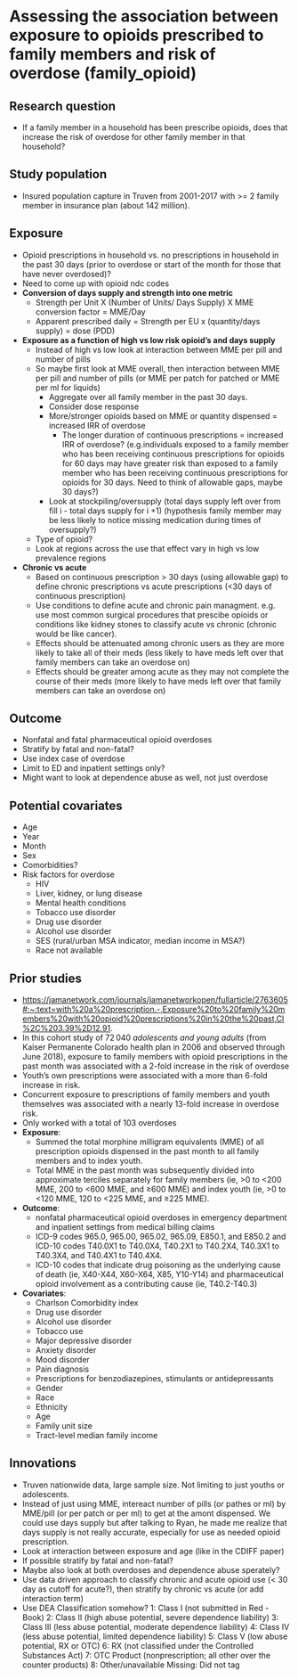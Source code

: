 #  Assessing the association between exposure to opioids prescribed to family members and risk of overdose (family_opioid)

## Research question
* If a family member in a household has been prescribe opioids, does that increase the risk of overdose for other family member in that household?
	
## Study population
* Insured population capture in Truven from 2001-2017 with >= 2 family member in insurance plan (about 142 million). 
	
## Exposure
* Opioid prescriptions in household vs. no prescriptions in household in the past 30 days (prior to overdose or start of the month for those that have never overdosed)?
* Need to come up with opioid ndc codes 
* **Conversion of days supply and strength into one metric**
	* Strength per Unit  X  (Number of Units/ Days Supply)  X  MME conversion factor  =  	MME/Day
	* Apparent prescribed daily  = Strength per EU x (quantity/days supply) = dose (PDD)
* **Exposure as a function of high vs low risk opioid’s and days supply**
	* Instead of high vs low look at interaction between MME per pill and number of pills
	* So maybe first look at MME overall, then interaction between MME per pill and number of pills (or MME per patch for patched or MME per ml for liquids)
		* Aggregate over all family member in the past 30 days.
		* Consider dose response 
		* More/stronger opioids based on MME or quantity dispensed = increased IRR of overdose 
			* The longer duration of continuous prescriptions = increased IRR of overdose? (e.g.individuals exposed to a family member who has been receiving continuous prescriptions for opioids for 60 days may have greater risk than exposed to a family member who has been receiving continuous prescriptions for opioids for 30 days. Need to think of allowable gaps, maybe 30 days?) 
		* Look at stockpiling/oversupply (total days supply left over from fill i -  total days supply for i +1) (hypothesis family member may be less likely to notice missing medication during times of oversupply?)
	* Type of opioid?
	* Look at regions across the use that effect vary in high vs low prevalence regions
* **Chronic vs acute** 
	* Based on continuous prescription > 30 days (using allowable gap) to define chronic prescriptions vs acute prescriptions (<30 days of continuous prescription)
	* Use conditions to define acute and chronic pain managment. e.g. use most common surgical procedures that prescibe opioids or conditions like kidney stones to classify acute vs chronic (chronic would be like cancer). 
	* Effects should be attenuated among chronic users as they are more likely to take all of their meds (less likely to have meds left over that family members can take an overdose on)
	* Effects should be greater among acute as they may not complete the course of their meds (more likely to have meds left over that family members can take an overdose on)

## Outcome
* Nonfatal and fatal pharmaceutical opioid overdoses
* Stratify by fatal and non-fatal?
* Use index case of overdose
* Limit to ED and inpatient settings only?
* Might want to look at dependence abuse as well, not just overdose

## Potential covariates
* Age
* Year
* Month
* Sex
* Comorbidities?
* Risk factors for overdose
	* HIV
	* Liver, kidney, or lung disease 
	* Mental health conditions
	* Tobacco use disorder
	* Drug use disorder
	* Alcohol use disorder
	* SES (rural/urban MSA indicator, median income in MSA?)
	* Race not available 

## Prior studies
* https://jamanetwork.com/journals/jamanetworkopen/fullarticle/2763605#:~:text=with%20a%20prescription.-,Exposure%20to%20family%20members%20with%20opioid%20prescriptions%20in%20the%20past,CI%2C%203.39%2D12.91.
* In this cohort study of 72 040 *adolescents and young adults* (from Kaiser Permanente Colorado health plan in 2006 and observed through June 2018), exposure to family members with opioid prescriptions in the past month was associated with a 2-fold increase in the risk of overdose
* Youth’s own prescriptions were associated with a more than 6-fold increase in risk. 
* Concurrent exposure to prescriptions of family members and youth themselves was associated with a nearly 13-fold increase in overdose risk.
* Only worked with a total of 103 overdoses
* **Exposure**:
	* Summed the total morphine milligram equivalents (MME) of all prescription opioids dispensed in the past month to all family members and to index youth. 
	* Total MME in the past month was subsequently divided into approximate terciles separately for family members (ie, >0 to <200 MME, 200 to <600 MME, and ≥600 MME) and index youth (ie, >0 to <120 MME, 120 to <225 MME, and ≥225 MME).
* **Outcome**:
	* nonfatal pharmaceutical opioid overdoses in emergency department and inpatient settings from medical billing claims
	* ICD-9 codes 965.0, 965.00, 965.02, 965.09, E850.1, and E850.2 and ICD-10 codes T40.0X1 to T40.0X4, T40.2X1 to T40.2X4, T40.3X1 to T40.3X4, and T40.4X1 to T40.4X4. 
	* ICD-10 codes that indicate drug poisoning as the underlying cause of death (ie, X40-X44, X60-X64, X85, Y10-Y14) and pharmaceutical opioid involvement as a contributing cause (ie, T40.2-T40.3)
* **Covariates**:
	* Charlson Comorbidity index
	* Drug use disorder
	* Alcohol use disorder
	* Tobacco use
	* Major depressive disorder
	* Anxiety disorder
	* Mood disorder
	* Pain diagnosis
	* Prescriptions for benzodiazepines, stimulants or antidepressants
	* Gender
	* Race
	* Ethnicity
	* Age
	* Family unit size
	* Tract-level median family income 

## Innovations
* Truven nationwide data, large sample size. Not limiting to just youths or adolescents.
* Instead of just using MME, intereact number of pills (or pathes or ml) by MME/pill (or per patch or per ml) to get at the amont dispensed. We could use days supply but after talking to Ryan, he made me realize that days supply is not really accurate, especially for use as needed opioid prescription. 
* Look at interaction between exposure and age (like in the CDIFF paper)
* If possible stratify by fatal and non-fatal?
* Maybe also look at both overdoses and dependence abuse sperately?
* Use data driven approach to classify chronic and acute opioid use (< 30 day as cutoff for acute?), then stratify by chronic vs acute (or add interaction term)
* Use DEA Classification somehow? 
	1: Class I (not submitted in Red - Book)
	2: Class II (high abuse potential, severe dependence liability)
	3: Class III (less abuse potential, moderate dependence liability)
	4: Class IV (less abuse potential, limited dependence liability)
	5: Class V (low abuse potential, RX or OTC)
	6: RX (not classified under the Controlled Substances Act)
	7: OTC Product (nonprescription; all other over the counter products)
	8: Other/unavailable Missing: Did not tag
